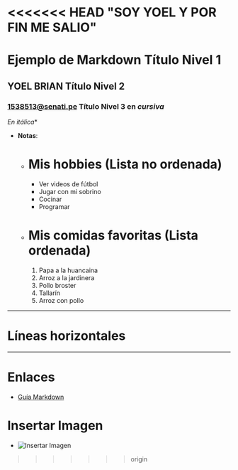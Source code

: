 <<<<<<< HEAD
"SOY YOEL Y POR FIN ME SALIO"
=======
# Ejemplo de Markdown Título Nivel 1

## YOEL BRIAN Título Nivel 2

### 1538513@senati.pe Título Nivel 3 en *cursiva*

*En *itálica***

- **Notas**: 
  - # Mis hobbies (Lista no ordenada)
    - Ver videos de fútbol
    - Jugar con mi sobrino
    - Cocinar
    - Programar

  - # Mis comidas favoritas (Lista ordenada)
    1. Papa a la huancaina
    2. Arroz a la jardinera
    3. Pollo broster
    4. Tallarín
    5. Arroz con pollo

---

# Líneas horizontales

---

# Enlaces
- [Guía Markdown](https://www.markdownguide.org)
# Insertar Imagen
- ![Insertar Imagen](https://i.pinimg.com/originals/15/ea/85/15ea8559f09428e1bcb7817b0418dfa7.jpg)
>>>>>>> origin
